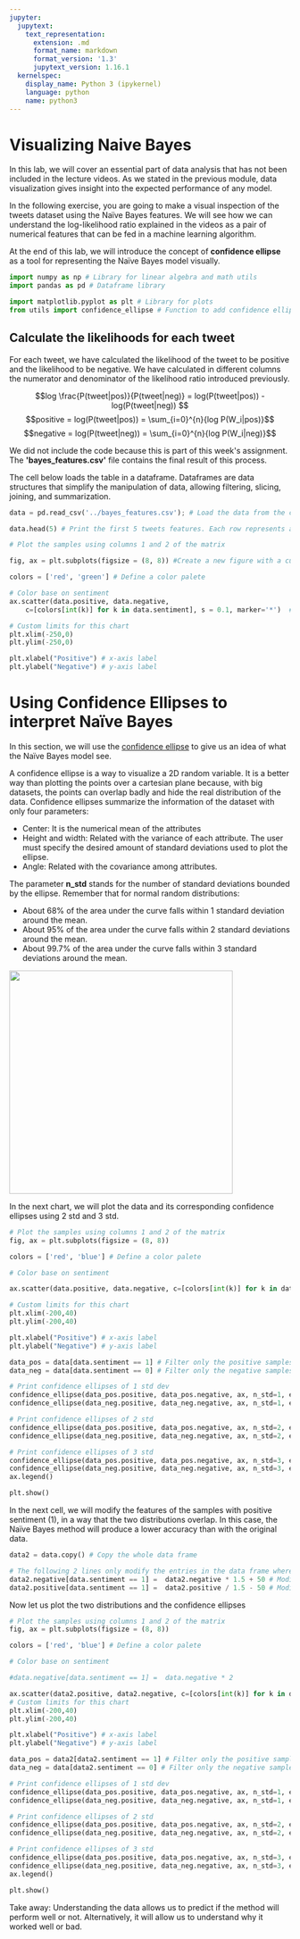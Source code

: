 ```yaml
---
jupyter:
  jupytext:
    text_representation:
      extension: .md
      format_name: markdown
      format_version: '1.3'
      jupytext_version: 1.16.1
  kernelspec:
    display_name: Python 3 (ipykernel)
    language: python
    name: python3
---
```


# Visualizing Naive Bayes

In this lab, we will cover an essential part of data analysis that has not been included in the lecture videos. As we stated in the previous module, data visualization gives insight into the expected performance of any model. 

In the following exercise, you are going to make a visual inspection of the tweets dataset using the Naïve Bayes features. We will see how we can understand the log-likelihood ratio explained in the videos as a pair of numerical features that can be fed in a machine learning algorithm. 

At the end of this lab, we will introduce the concept of __confidence ellipse__ as a tool for representing the Naïve Bayes model visually.

```python
import numpy as np # Library for linear algebra and math utils
import pandas as pd # Dataframe library

import matplotlib.pyplot as plt # Library for plots
from utils import confidence_ellipse # Function to add confidence ellipses to charts
```

 ## Calculate the likelihoods for each tweet

For each tweet, we have calculated the likelihood of the tweet to be positive and the likelihood to be negative. We have calculated in different columns the numerator and denominator of the likelihood ratio introduced previously.  

$$log \frac{P(tweet|pos)}{P(tweet|neg)} = log(P(tweet|pos)) - log(P(tweet|neg)) $$
$$positive = log(P(tweet|pos)) = \sum_{i=0}^{n}{log P(W_i|pos)}$$
$$negative = log(P(tweet|neg)) = \sum_{i=0}^{n}{log P(W_i|neg)}$$

We did not include the code because this is part of this week's assignment.  The __'bayes_features.csv'__ file contains the final result of this process. 

The cell below loads the table in a dataframe. Dataframes are data structures that simplify the manipulation of data, allowing filtering, slicing, joining, and summarization.

```python
data = pd.read_csv('../bayes_features.csv'); # Load the data from the csv file

data.head(5) # Print the first 5 tweets features. Each row represents a tweet
```

```python
# Plot the samples using columns 1 and 2 of the matrix

fig, ax = plt.subplots(figsize = (8, 8)) #Create a new figure with a custom size

colors = ['red', 'green'] # Define a color palete

# Color base on sentiment
ax.scatter(data.positive, data.negative, 
    c=[colors[int(k)] for k in data.sentiment], s = 0.1, marker='*')  # Plot a dot for each tweet

# Custom limits for this chart
plt.xlim(-250,0)
plt.ylim(-250,0)

plt.xlabel("Positive") # x-axis label
plt.ylabel("Negative") # y-axis label
```

<!-- #region -->
# Using Confidence Ellipses to interpret Naïve Bayes

In this section, we will use the [confidence ellipse]( https://matplotlib.org/3.1.1/gallery/statistics/confidence_ellipse.html#sphx-glr-gallery-statistics-confidence-ellipse-py) to give us an idea of what the Naïve Bayes model see.

A confidence ellipse is a way to visualize a 2D random variable. It is a better way than plotting the points over a cartesian plane because, with big datasets, the points can overlap badly and hide the real distribution of the data. Confidence ellipses summarize the information of the dataset with only four parameters: 

* Center: It is the numerical mean of the attributes
* Height and width: Related with the variance of each attribute. The user must specify the desired amount of standard deviations used to plot the ellipse. 
* Angle: Related with the covariance among attributes.

The parameter __n_std__ stands for the number of standard deviations bounded by the ellipse. Remember that for normal random distributions:

* About 68% of the area under the curve falls within 1 standard deviation around the mean.
* About 95% of the area under the curve falls within 2 standard deviations around the mean.
* About 99.7% of the area under the curve falls within 3 standard deviations around the mean.

<img src=../std.jpg width="400" >


In the next chart, we will plot the data and its corresponding confidence ellipses using 2 std and 3 std. 
<!-- #endregion -->

```python
# Plot the samples using columns 1 and 2 of the matrix
fig, ax = plt.subplots(figsize = (8, 8))

colors = ['red', 'blue'] # Define a color palete

# Color base on sentiment

ax.scatter(data.positive, data.negative, c=[colors[int(k)] for k in data.sentiment], s = 0.1, marker='*')  # Plot a dot for tweet

# Custom limits for this chart
plt.xlim(-200,40)  
plt.ylim(-200,40)

plt.xlabel("Positive") # x-axis label
plt.ylabel("Negative") # y-axis label

data_pos = data[data.sentiment == 1] # Filter only the positive samples
data_neg = data[data.sentiment == 0] # Filter only the negative samples

# Print confidence ellipses of 1 std dev
confidence_ellipse(data_pos.positive, data_pos.negative, ax, n_std=1, edgecolor='black', linestyle='--', label=r'$1\sigma$' )
confidence_ellipse(data_neg.positive, data_neg.negative, ax, n_std=1, edgecolor='orange', linestyle='--')

# Print confidence ellipses of 2 std
confidence_ellipse(data_pos.positive, data_pos.negative, ax, n_std=2, edgecolor='black', label=r'$2\sigma$' )
confidence_ellipse(data_neg.positive, data_neg.negative, ax, n_std=2, edgecolor='orange')

# Print confidence ellipses of 3 std
confidence_ellipse(data_pos.positive, data_pos.negative, ax, n_std=3, edgecolor='black', linestyle=':', label=r'$3\sigma$')
confidence_ellipse(data_neg.positive, data_neg.negative, ax, n_std=3, edgecolor='orange', linestyle=':')
ax.legend()

plt.show()
```

In the next cell, we will modify the features of the samples with positive sentiment (1), in a way that the two distributions overlap. In this case, the Naïve Bayes method will produce a lower accuracy than with the original data.

```python
data2 = data.copy() # Copy the whole data frame

# The following 2 lines only modify the entries in the data frame where sentiment == 1
data2.negative[data.sentiment == 1] =  data2.negative * 1.5 + 50 # Modify the negative attribute
data2.positive[data.sentiment == 1] =  data2.positive / 1.5 - 50 # Modify the positive attribute 
```

Now let us plot the two distributions and the confidence ellipses

```python
# Plot the samples using columns 1 and 2 of the matrix
fig, ax = plt.subplots(figsize = (8, 8))

colors = ['red', 'blue'] # Define a color palete

# Color base on sentiment

#data.negative[data.sentiment == 1] =  data.negative * 2

ax.scatter(data2.positive, data2.negative, c=[colors[int(k)] for k in data2.sentiment], s = 0.1, marker='*')  # Plot a dot for tweet
# Custom limits for this chart
plt.xlim(-200,40)  
plt.ylim(-200,40)

plt.xlabel("Positive") # x-axis label
plt.ylabel("Negative") # y-axis label

data_pos = data2[data2.sentiment == 1] # Filter only the positive samples
data_neg = data[data2.sentiment == 0] # Filter only the negative samples

# Print confidence ellipses of 1 std dev
confidence_ellipse(data_pos.positive, data_pos.negative, ax, n_std=1, edgecolor='black', linestyle='--', label=r'$1\sigma$' )
confidence_ellipse(data_neg.positive, data_neg.negative, ax, n_std=1, edgecolor='orange', linestyle='--')

# Print confidence ellipses of 2 std
confidence_ellipse(data_pos.positive, data_pos.negative, ax, n_std=2, edgecolor='black', label=r'$2\sigma$' )
confidence_ellipse(data_neg.positive, data_neg.negative, ax, n_std=2, edgecolor='orange')

# Print confidence ellipses of 3 std
confidence_ellipse(data_pos.positive, data_pos.negative, ax, n_std=3, edgecolor='black', linestyle=':', label=r'$3\sigma$')
confidence_ellipse(data_neg.positive, data_neg.negative, ax, n_std=3, edgecolor='orange', linestyle=':')
ax.legend()

plt.show()
```

Take away: Understanding the data allows us to predict if the method will perform well or not. Alternatively, it will allow us to understand why it worked well or bad.
